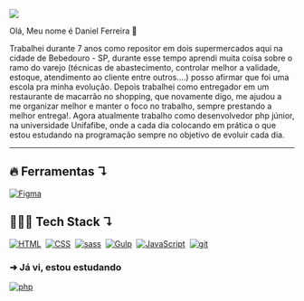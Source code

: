 <p>
    <!-- Badge - Linkedin -->
    <a href="https://www.linkedin.com/in/daniel-freitas-ferreira/">
        <img src="https://img.shields.io/badge/Daniel-0A66C2?logo=linkedin&logoColor=fff&style=flat&link=https://www.linkedin.com/in/daniel-freitas-ferreira/">
    </a>
</p>
<p width="30px" height="30px"">Olá, Meu nome é Daniel Ferreira 👋</p>

<!-- Apresentação -->
<p>Trabalhei durante 7 anos como repositor em dois supermercados aqui na cidade de Bebedouro - SP, durante esse tempo aprendi muita coisa sobre o ramo do varejo (técnicas de abastecimento, controlar melhor a validade, estoque, atendimento ao cliente entre outros....) posso afirmar que foi uma escola pra minha evolução. Depois trabalhei como entregador em um restaurante de macarrão no shopping, que novamente digo, me ajudou a me organizar melhor e manter o foco no trabalho, sempre prestando a melhor entrega!. Agora atualmente trabalho como desenvolvedor php júnior, na universidade Unifafibe, onde a cada dia colocando em prática o que estou estudando na programação sempre no objetivo de evoluir cada dia.</p>
                              
 ---

## 🔥 <strong>Ferramentas ↴</strong>
<a href="#"><img alt="Figma" src="https://img.shields.io/badge/Figma-F24E1E?logo=figma&logoColor=fff&style=flat"></a>&nbsp;

                                                                                                    
## 👨🏼‍💻 <strong>Tech Stack ↴</strong>

<p align="left">
  <a href="#"><img alt="HTML" src="https://img.shields.io/badge/HTML5-E34F26?style=for-the-badge&logo=html5&logoColor=white"></a>&nbsp;
  <a href="#"><img alt="CSS" src="https://img.shields.io/badge/CSS3-1572B6?style=for-the-badge&logo=css3&logoColor=white"></a>&nbsp;
  <a href="#"><img alt="sass" src="https://img.shields.io/badge/Sass-CC6699?style=for-the-badge&logo=sass&logoColor=white"></a>&nbsp;
  <a href="#"><img alt="Gulp" src="https://img.shields.io/badge/Gulp-E23237?style=for-the-badge&logo=gulp&logoColor=white"></a>&nbsp;
  <a href="#"><img alt="JavaScript" src="https://img.shields.io/badge/JavaScript-F7DF1E?style=for-the-badge&logo=javascript&logoColor=black"></a>&nbsp;
  <a href="#"><img alt="git" src="https://img.shields.io/badge/Git-E34F26?style=for-the-badge&logo=git&logoColor=white"></a>&nbsp;
</p>
                                                                                                       
### ➜ Já vi, estou estudando
<a href="#"><img alt="php" src="https://img.shields.io/badge/PHP-777BB4?style=for-the-badge&logo=php&logoColor=white"></a>&nbsp;
                                                                                                       
                                                                                                  
